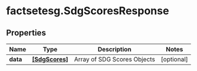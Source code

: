 # factsetesg.SdgScoresResponse

## Properties

Name | Type | Description | Notes
------------ | ------------- | ------------- | -------------
**data** | [**[SdgScores]**](SdgScores.md) | Array of SDG Scores Objects | [optional] 


